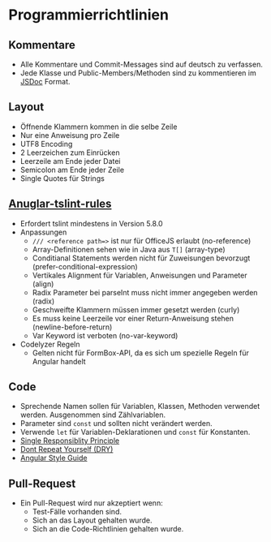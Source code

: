 # Programmierrichtlinien

## Kommentare
* Alle Kommentare und Commit-Messages sind auf deutsch zu verfassen.
* Jede Klasse und Public-Members/Methoden sind zu kommentieren im [JSDoc](http://usejsdoc.org/ "") Format.

## Layout
* Öffnende Klammern kommen in die selbe Zeile
* Nur eine Anweisung pro Zeile
* UTF8 Encoding
* 2 Leerzeichen zum Einrücken
* Leerzeile am Ende jeder Datei
* Semicolon am Ende jeder Zeile
* Single Quotes für Strings

## [Anuglar-tslint-rules](https://www.npmjs.com/package/angular-tslint-rules#rules "")
* Erfordert tslint mindestens in Version 5.8.0
* Anpassungen
    * `/// <reference path=>` ist nur für OfficeJS erlaubt (no-reference)
    * Array-Definitionen sehen wie in Java aus `T[]` (array-type)
    * Conditianal Statements werden nicht für Zuweisungen bevorzugt (prefer-conditional-expression)
    * Vertikales Alignment für Variablen, Anweisungen und Parameter (align)
    * Radix Parameter bei parseInt muss nicht immer angegeben werden (radix)
    * Geschweifte Klammern müssen immer gesetzt werden (curly)
    * Es muss keine Leerzeile vor einer Return-Anweisung stehen (newline-before-return)
    * Var Keyword ist verboten (no-var-keyword)
* Codelyzer Regeln
    * Gelten nicht für FormBox-API, da es sich um spezielle Regeln für Angular handelt

## Code
* Sprechende Namen sollen für Variablen, Klassen, Methoden verwendet werden. Ausgenommen sind Zählvariablen.
* Parameter sind `const` und sollten nicht verändert werden.
* Verwende `let` für Variablen-Deklarationen und `const` für Konstanten.
* [Single Responsiblity Principle](https://de.wikipedia.org/wiki/Single-Responsibility-Prinzip "")
* [Dont Repeat Yourself (DRY)](https://de.wikipedia.org/wiki/Don%E2%80%99t_repeat_yourself "")
* [Angular Style Guide](https://angular.io/guide/styleguide "")

## Pull-Request
* Ein Pull-Request wird nur akzeptiert wenn:
    * Test-Fälle vorhanden sind.
    * Sich an das Layout gehalten wurde.
    * Sich an die Code-Richtlinien gehalten wurde.
